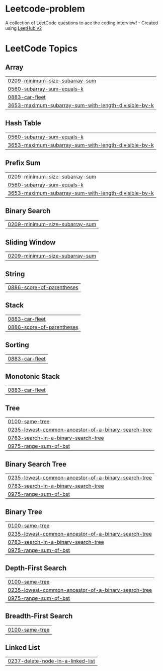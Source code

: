 # Leetcode-problem
A collection of LeetCode questions to ace the coding interview! - Created using [LeetHub v2](https://github.com/arunbhardwaj/LeetHub-2.0)

<!---LeetCode Topics Start-->
# LeetCode Topics
## Array
|  |
| ------- |
| [0209-minimum-size-subarray-sum](https://github.com/Ramsi97/Leetcode-problem/tree/master/0209-minimum-size-subarray-sum) |
| [0560-subarray-sum-equals-k](https://github.com/Ramsi97/Leetcode-problem/tree/master/0560-subarray-sum-equals-k) |
| [0883-car-fleet](https://github.com/Ramsi97/Leetcode-problem/tree/master/0883-car-fleet) |
| [3653-maximum-subarray-sum-with-length-divisible-by-k](https://github.com/Ramsi97/Leetcode-problem/tree/master/3653-maximum-subarray-sum-with-length-divisible-by-k) |
## Hash Table
|  |
| ------- |
| [0560-subarray-sum-equals-k](https://github.com/Ramsi97/Leetcode-problem/tree/master/0560-subarray-sum-equals-k) |
| [3653-maximum-subarray-sum-with-length-divisible-by-k](https://github.com/Ramsi97/Leetcode-problem/tree/master/3653-maximum-subarray-sum-with-length-divisible-by-k) |
## Prefix Sum
|  |
| ------- |
| [0209-minimum-size-subarray-sum](https://github.com/Ramsi97/Leetcode-problem/tree/master/0209-minimum-size-subarray-sum) |
| [0560-subarray-sum-equals-k](https://github.com/Ramsi97/Leetcode-problem/tree/master/0560-subarray-sum-equals-k) |
| [3653-maximum-subarray-sum-with-length-divisible-by-k](https://github.com/Ramsi97/Leetcode-problem/tree/master/3653-maximum-subarray-sum-with-length-divisible-by-k) |
## Binary Search
|  |
| ------- |
| [0209-minimum-size-subarray-sum](https://github.com/Ramsi97/Leetcode-problem/tree/master/0209-minimum-size-subarray-sum) |
## Sliding Window
|  |
| ------- |
| [0209-minimum-size-subarray-sum](https://github.com/Ramsi97/Leetcode-problem/tree/master/0209-minimum-size-subarray-sum) |
## String
|  |
| ------- |
| [0886-score-of-parentheses](https://github.com/Ramsi97/Leetcode-problem/tree/master/0886-score-of-parentheses) |
## Stack
|  |
| ------- |
| [0883-car-fleet](https://github.com/Ramsi97/Leetcode-problem/tree/master/0883-car-fleet) |
| [0886-score-of-parentheses](https://github.com/Ramsi97/Leetcode-problem/tree/master/0886-score-of-parentheses) |
## Sorting
|  |
| ------- |
| [0883-car-fleet](https://github.com/Ramsi97/Leetcode-problem/tree/master/0883-car-fleet) |
## Monotonic Stack
|  |
| ------- |
| [0883-car-fleet](https://github.com/Ramsi97/Leetcode-problem/tree/master/0883-car-fleet) |
## Tree
|  |
| ------- |
| [0100-same-tree](https://github.com/Ramsi97/Leetcode-problem/tree/master/0100-same-tree) |
| [0235-lowest-common-ancestor-of-a-binary-search-tree](https://github.com/Ramsi97/Leetcode-problem/tree/master/0235-lowest-common-ancestor-of-a-binary-search-tree) |
| [0783-search-in-a-binary-search-tree](https://github.com/Ramsi97/Leetcode-problem/tree/master/0783-search-in-a-binary-search-tree) |
| [0975-range-sum-of-bst](https://github.com/Ramsi97/Leetcode-problem/tree/master/0975-range-sum-of-bst) |
## Binary Search Tree
|  |
| ------- |
| [0235-lowest-common-ancestor-of-a-binary-search-tree](https://github.com/Ramsi97/Leetcode-problem/tree/master/0235-lowest-common-ancestor-of-a-binary-search-tree) |
| [0783-search-in-a-binary-search-tree](https://github.com/Ramsi97/Leetcode-problem/tree/master/0783-search-in-a-binary-search-tree) |
| [0975-range-sum-of-bst](https://github.com/Ramsi97/Leetcode-problem/tree/master/0975-range-sum-of-bst) |
## Binary Tree
|  |
| ------- |
| [0100-same-tree](https://github.com/Ramsi97/Leetcode-problem/tree/master/0100-same-tree) |
| [0235-lowest-common-ancestor-of-a-binary-search-tree](https://github.com/Ramsi97/Leetcode-problem/tree/master/0235-lowest-common-ancestor-of-a-binary-search-tree) |
| [0783-search-in-a-binary-search-tree](https://github.com/Ramsi97/Leetcode-problem/tree/master/0783-search-in-a-binary-search-tree) |
| [0975-range-sum-of-bst](https://github.com/Ramsi97/Leetcode-problem/tree/master/0975-range-sum-of-bst) |
## Depth-First Search
|  |
| ------- |
| [0100-same-tree](https://github.com/Ramsi97/Leetcode-problem/tree/master/0100-same-tree) |
| [0235-lowest-common-ancestor-of-a-binary-search-tree](https://github.com/Ramsi97/Leetcode-problem/tree/master/0235-lowest-common-ancestor-of-a-binary-search-tree) |
| [0975-range-sum-of-bst](https://github.com/Ramsi97/Leetcode-problem/tree/master/0975-range-sum-of-bst) |
## Breadth-First Search
|  |
| ------- |
| [0100-same-tree](https://github.com/Ramsi97/Leetcode-problem/tree/master/0100-same-tree) |
## Linked List
|  |
| ------- |
| [0237-delete-node-in-a-linked-list](https://github.com/Ramsi97/Leetcode-problem/tree/master/0237-delete-node-in-a-linked-list) |
<!---LeetCode Topics End-->